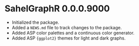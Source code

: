 # SahelGraphR 0.0.0.9000

* Initialized the package.
* Added a `NEWS.md` file to track changes to the package.
* Added ASP color palettes and a continuous color generator.
* Added ASP `{ggplot2}` themes for light and dark graphs.
